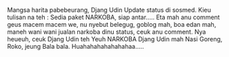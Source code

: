 Mangsa harita pabebeurang, Djang Udin Update status di sosmed. 
Kieu tulisan na teh :
Sedia paket NARKOBA, siap antar..... 
Eta mah anu comment geus macem macem we, nu nyebut belegug, goblog mah, boa edan mah, maneh wani wani jualan narkoba dinu status, ceuk anu comment.
Nya heueuh, ceuk Djang Udin teh
Yeuh NARKOBA Djang Udin mah
Nasi Goreng, Roko, jeung Bala bala.
Huahahahahahahahaa.....
